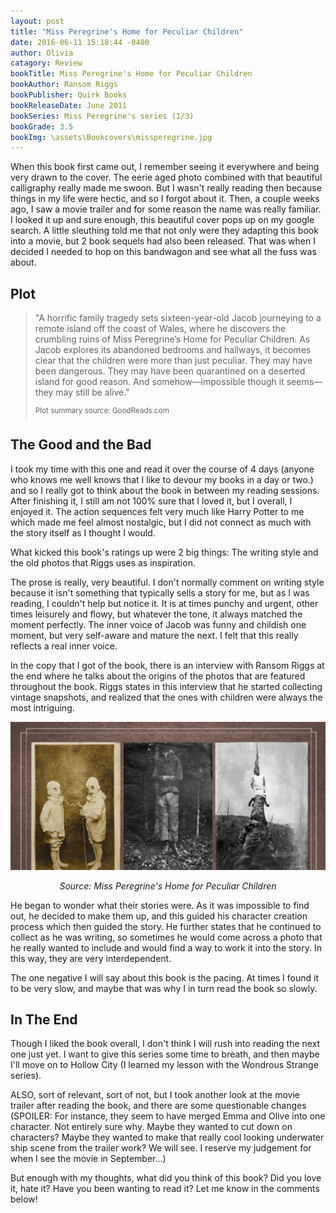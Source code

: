 ```yaml
---
layout: post
title: "Miss Peregrine's Home for Peculiar Children"
date: 2016-06-11 15:18:44 -0400
author: Olivia
catagory: Review
bookTitle: Miss Peregrine's Home for Peculiar Children
bookAuthor: Ransom Riggs
bookPublisher: Quirk Books
bookReleaseDate: June 2011
bookSeries: Miss Peregrine's series (1/3)
bookGrade: 3.5
bookImg: \assets\Bookcovers\missperegrine.jpg
---
```


When this book first came out, I remember seeing it everywhere and being very drawn to the cover. The eerie aged photo combined with that beautiful calligraphy really made me swoon. But I wasn't really reading then because things in my life were hectic, and so I forgot about it. Then, a couple weeks ago, I saw a movie trailer and for some reason the name was really familiar. I looked it up and sure enough, this beautiful cover pops up on my google search. A little sleuthing told me that not only were they adapting this book into a movie, but 2 book sequels had also been released. That was when I decided I needed to hop on this bandwagon and see what all the fuss was about.

<!--more-->

## Plot

>"A horrific family tragedy sets sixteen-year-old Jacob journeying to a remote island off the coast of Wales, where he discovers the crumbling ruins of Miss Peregrine’s Home for Peculiar Children. As Jacob explores its abandoned bedrooms and hallways, it becomes clear that the children were more than just peculiar. They may have been dangerous. They may have been quarantined on a deserted island for good reason. And somehow—impossible though it seems—they may still be alive."
>
> <sup>Plot summary source: GoodReads.com</sup>

## The Good and the Bad

I took my time with this one and read it over the course of 4 days (anyone who knows me well knows that I like to devour my books in a day or two.) and so I really got to think about the book in between my reading sessions. After finishing it, I still am not 100% sure that I loved it, but I overall, I enjoyed it. The action sequences felt very much like Harry Potter to me which made me feel almost nostalgic, but I did not connect as much with the story itself as I thought I would.

What kicked this book's ratings up were 2 big things: The writing style and the old photos that Riggs uses as inspiration.

The prose is really, very beautiful. I don't normally comment on writing style because it isn't something that typically sells a story for me, but as I was reading, I couldn't help but notice it. It is at times punchy and urgent, other times leisurely and flowy, but whatever the tone, it always matched the moment perfectly. The inner voice of Jacob was funny and childish one moment, but very self-aware and mature the next. I felt that this really reflects a real inner voice.

In the copy that I got of the book, there is an interview with Ransom Riggs at the end where he talks about the origins of the photos that are featured throughout the book. Riggs states in this interview that he started collecting vintage snapshots, and realized that the ones with children were always the most intriguing.

<p align="center"> <img src="\assets\blogimages\MissP.png" alt="Cover and book images"></p>


<p align="center"><i>Source: Miss Peregrine's Home for Peculiar Children</i></p>

He began to wonder what their stories were. As it was impossible to find out, he decided to make them up, and this guided his character creation process which then guided the story. He further states that he continued to collect as he was writing, so sometimes he would come across a photo that he really wanted to include and would find a way to work it into the story. In this way, they are very interdependent.

The one negative I will say about this book is the pacing. At times I found it to be very slow, and maybe that was why I in turn read the book so slowly.

## In The End

Though I liked the book overall, I don't think I will rush into reading the next one just yet. I want to give this series some time to breath, and then maybe I'll move on to Hollow City (I learned my lesson with the Wondrous Strange series).

ALSO, sort of relevant, sort of not, but I took another look at the movie trailer after reading the book, and there are some questionable changes (SPOILER: <span class="spoiler">For instance, they seem to have merged Emma and Olive into one character. Not entirely sure why. Maybe they wanted to cut down on characters? Maybe they wanted to make that really cool looking underwater ship scene from the trailer work? We will see. I reserve my judgement for when I see the movie in September...</span>)

But enough with my thoughts, what did you think of this book? Did you love it, hate it? Have you been wanting to read it? Let me know in the comments below!
